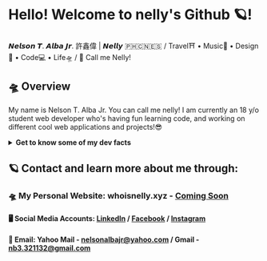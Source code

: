 # Hello! Welcome to nelly's Github 🪐!
𝙉𝙚𝙡𝙨𝙤𝙣 𝙏. 𝘼𝙡𝙗𝙖 𝙅𝙧. 許鑫偉 | 𝙉𝙚𝙡𝙡𝙮 🇵🇭🇨🇳🇪🇸 / Travel⛩ • Music🎹 • Design🎨 • Code💻 • Life🛸 / 📢 Call me Nelly!

## 🛸 Overview
My name is Nelson T. Alba Jr. You can call me nelly! I am currently an 18 y/o student web developer who's having fun learning code, and working on different cool web applications and projects!😎

<details>
  <summary><strong>Get to know some of my dev facts</strong></summary>
  
  ```
  <h1>Current Favourite Programming Language: Python🐍</h1>
  ```
  
  ### My Ranking for dev languages (based on my current skillset and preference):
  1. Python
  2. Javascript (Node.Js)
  2. PHP
  2. Ruby on Rails
     
  ### 💻 My Dev skill-set list:
  ```
  Python, PHP, Node.Js, Ruby, Django, Flask, React.js, Angular.js, Express.js, Laravel, Ruby on Rails, Cactus, Gatsby, Hugo, Google Cloud Platform, Amazon Web Services, Heroku, Netlify, HTML, CSS, Bootstrap, Sass, Javascript, JQuery ... 
  ``` 
</details>


## 🪐 Contact and learn more about me through:
### 🛸 My Personal Website: whoisnelly.xyz - [Coming Soon](#)

#### 🖥️ Social Media Accounts: [LinkedIn](https://www.linkedin.com/in/whoisnelly) / [Facebook](https://www.facebook.com/nelson.albajr) / [Instagram](https://www.instagram.com/who_is_nelly/)

#### 📮 Email: **Yahoo Mail** - [nelsonalbajr@yahoo.com](nelsonalbajr@yahoo.com) / **Gmail** - [nb3.321132@gmail.com](nb3.321132@gmail.com)
